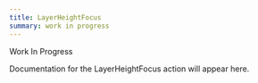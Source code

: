 ```yaml
---
title: LayerHeightFocus
summary: work in progress
---
```


Work In Progress

Documentation for the LayerHeightFocus action will appear here.